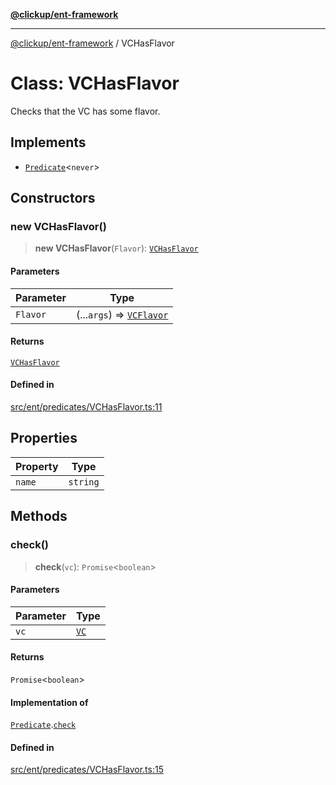 [**@clickup/ent-framework**](../README.md)

***

[@clickup/ent-framework](../globals.md) / VCHasFlavor

# Class: VCHasFlavor

Checks that the VC has some flavor.

## Implements

- [`Predicate`](../interfaces/Predicate.md)\<`never`\>

## Constructors

### new VCHasFlavor()

> **new VCHasFlavor**(`Flavor`): [`VCHasFlavor`](VCHasFlavor.md)

#### Parameters

| Parameter | Type |
| ------ | ------ |
| `Flavor` | (...`args`) => [`VCFlavor`](VCFlavor.md) |

#### Returns

[`VCHasFlavor`](VCHasFlavor.md)

#### Defined in

[src/ent/predicates/VCHasFlavor.ts:11](https://github.com/clickup/ent-framework/blob/master/src/ent/predicates/VCHasFlavor.ts#L11)

## Properties

| Property | Type |
| ------ | ------ |
| `name` | `string` |

## Methods

### check()

> **check**(`vc`): `Promise`\<`boolean`\>

#### Parameters

| Parameter | Type |
| ------ | ------ |
| `vc` | [`VC`](VC.md) |

#### Returns

`Promise`\<`boolean`\>

#### Implementation of

[`Predicate`](../interfaces/Predicate.md).[`check`](../interfaces/Predicate.md#check)

#### Defined in

[src/ent/predicates/VCHasFlavor.ts:15](https://github.com/clickup/ent-framework/blob/master/src/ent/predicates/VCHasFlavor.ts#L15)
